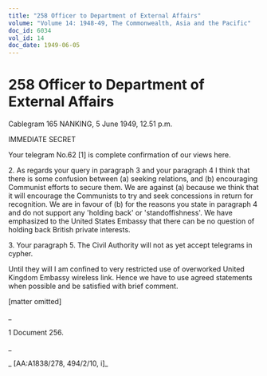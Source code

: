 ```yaml
---
title: "258 Officer to Department of External Affairs"
volume: "Volume 14: 1948-49, The Commonwealth, Asia and the Pacific"
doc_id: 6034
vol_id: 14
doc_date: 1949-06-05
---
```


# 258 Officer to Department of External Affairs

Cablegram 165 NANKING, 5 June 1949, 12.51 p.m.

IMMEDIATE SECRET

Your telegram No.62 [1] is complete confirmation of our views here.

2\. As regards your query in paragraph 3 and your paragraph 4 I think that there is some confusion between (a) seeking relations, and (b) encouraging Communist efforts to secure them. We are against (a) because we think that it will encourage the Communists to try and seek concessions in return for recognition. We are in favour of (b) for the reasons you state in paragraph 4 and do not support any 'holding back' or 'standoffishness'. We have emphasized to the United States Embassy that there can be no question of holding back British private interests.

3\. Your paragraph 5. The Civil Authority will not as yet accept telegrams in cypher.

Until they will I am confined to very restricted use of overworked United Kingdom Embassy wireless link. Hence we have to use agreed statements when possible and be satisfied with brief comment.

[matter omitted]

_

1 Document 256.

_

_ [AA:A1838/278, 494/2/10, i]_
